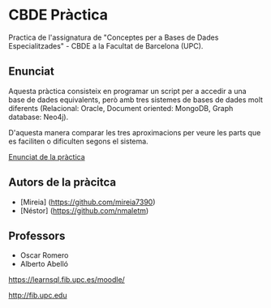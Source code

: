# CBDE Pràctica

Practica de l'assignatura de "Conceptes per a Bases de Dades Especialitzades" - CBDE a la 
Facultat de Barcelona (UPC).

## Enunciat

Aquesta pràctica consisteix en programar un script per a accedir a una base de dades equivalents, 
però amb tres sistemes de bases de dades molt diferents (Relacional: Oracle, Document oriented: 
MongoDB, Graph database: Neo4j).

D'aquesta manera comparar les tres aproximacions per veure 
les parts que es faciliten o dificulten segons el sistema.

[Enunciat de la pràctica](Enunciat.pdf)


## Autors de la pràcitca

- [Mireia] (https://github.com/mireia7390)
- [Néstor] (https://github.com/nmaletm)

## Professors

- Oscar Romero
- Alberto Abelló

https://learnsql.fib.upc.es/moodle/

http://fib.upc.edu
